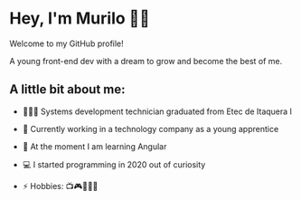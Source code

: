 # Hey, I'm Murilo 👋🏾

Welcome to my GitHub profile!

A young front-end dev with a dream to grow and become the best of me.

## A little bit about me:

- 🙇🏾‍♂️ Systems development technician graduated from Etec de Itaquera I
  
- 🔭 Currently working in a technology company as a young apprentice
  
- 🌱 At the moment I am learning Angular
  
- 💻 I started programming in 2020 out of curiosity
  
- ⚡ Hobbies: 📺🎮🏋🏾‍♂️
